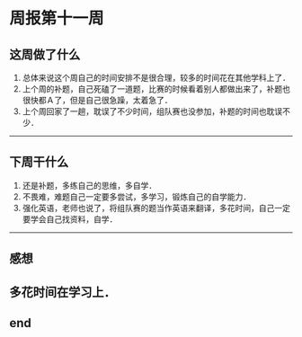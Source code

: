 # 周报第十一周


## 这周做了什么

1. 总体来说这个周自己的时间安排不是很合理，较多的时间花在其他学科上了．
2. 上个周的补题，自己死磕了一道题，比赛的时候看着别人都做出来了，补题也很快都Ａ了，但是自己很急躁，太着急了．
3. 上个周回家了一趟，耽误了不少时间，组队赛也没参加，补题的时间也耽误不少．
---


## 下周干什么


1. 还是补题，多练自己的思维，多自学．
2. 不畏难，难题自己一定要多尝试，多学习，锻炼自己的自学能力．
3. 强化英语，老师也说了，将组队赛的题当作英语来翻译，多花时间，自己一定要学会自己找资料，自学．
---


## 感想

多花时间在学习上．
---


## end
